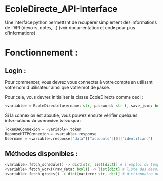 # EcoleDirecte_API-Interface
Une interface python permettant de récupérer simplement des informations de l'API (devoirs, notes,...)
(voir documentation et code pour plus d'informations)

# Fonctionnement :
## Login :
Pour commencer, vous devrez vous connecter à votre compte en utilisant votre nom d'utilisateur ainsi que votre mot de passe.

Pour cela, vous devrez initialiser la classe EcoleDirecte comme ceci :
```py
<variable> = EcoleDirecte(username: str, password: str (, save_json: bool))
```
Si la connexion est aboutie, vous pouvez ensuite vérifier quelques informations de connexion telles que :
```py
TokenDeConnexion = <variable>.token
ReponseHTTPConnexion = <variable>.response
Username = <variable>.response["data"]["accounts"][0]["identifiant"]
```
## Méthodes disponibles :
```py
<variable>.fetch_schedule() -> dict[str, list[dict]] # l'emploi du temps de cette semaine
<variable>.fetch_work((raw_data: bool)) -> list[dict] # liste des devoirs à faire
<variable>.fetch_grades() -> dict[matiere: str, dict] # dictionnaire des notes par période et par matière
```

